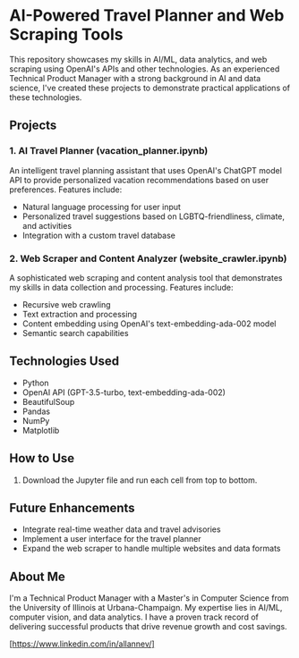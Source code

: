 # AI-Powered Travel Planner and Web Scraping Tools

This repository showcases my skills in AI/ML, data analytics, and web scraping using OpenAI's APIs and other technologies. As an experienced Technical Product Manager with a strong background in AI and data science, I've created these projects to demonstrate practical applications of these technologies.

## Projects

### 1. AI Travel Planner (vacation_planner.ipynb)

An intelligent travel planning assistant that uses OpenAI's ChatGPT model API to provide personalized vacation recommendations based on user preferences. Features include:

- Natural language processing for user input
- Personalized travel suggestions based on LGBTQ-friendliness, climate, and activities
- Integration with a custom travel database

### 2. Web Scraper and Content Analyzer (website_crawler.ipynb)

A sophisticated web scraping and content analysis tool that demonstrates my skills in data collection and processing. Features include:

- Recursive web crawling
- Text extraction and processing
- Content embedding using OpenAI's text-embedding-ada-002 model
- Semantic search capabilities

## Technologies Used

- Python
- OpenAI API (GPT-3.5-turbo, text-embedding-ada-002)
- BeautifulSoup
- Pandas
- NumPy
- Matplotlib

## How to Use

1. Download the Jupyter file and run each cell from top to bottom.

## Future Enhancements

- Integrate real-time weather data and travel advisories
- Implement a user interface for the travel planner
- Expand the web scraper to handle multiple websites and data formats

## About Me

I'm a Technical Product Manager with a Master's in Computer Science from the University of Illinois at Urbana-Champaign. My expertise lies in AI/ML, computer vision, and data analytics. I have a proven track record of delivering successful products that drive revenue growth and cost savings.

[https://www.linkedin.com/in/allannev/]

